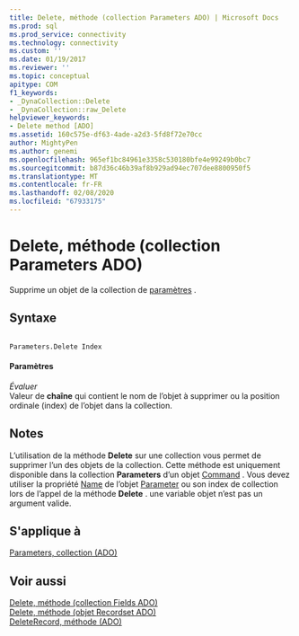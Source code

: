 ```yaml
---
title: Delete, méthode (collection Parameters ADO) | Microsoft Docs
ms.prod: sql
ms.prod_service: connectivity
ms.technology: connectivity
ms.custom: ''
ms.date: 01/19/2017
ms.reviewer: ''
ms.topic: conceptual
apitype: COM
f1_keywords:
- _DynaCollection::Delete
- _DynaCollection::raw_Delete
helpviewer_keywords:
- Delete method [ADO]
ms.assetid: 160c575e-df63-4ade-a2d3-5fd8f72e70cc
author: MightyPen
ms.author: genemi
ms.openlocfilehash: 965ef1bc84961e3358c530180bfe4e99249b0bc7
ms.sourcegitcommit: b87d36c46b39af8b929ad94ec707dee8800950f5
ms.translationtype: MT
ms.contentlocale: fr-FR
ms.lasthandoff: 02/08/2020
ms.locfileid: "67933175"
---
```

# <a name="delete-method-ado-parameters-collection"></a>Delete, méthode (collection Parameters ADO)
Supprime un objet de la collection de [paramètres](../../../ado/reference/ado-api/parameters-collection-ado.md) .  
  
## <a name="syntax"></a>Syntaxe  
  
```  
  
Parameters.Delete Index  
```  
  
#### <a name="parameters"></a>Paramètres  
 *Évaluer*  
 Valeur de **chaîne** qui contient le nom de l’objet à supprimer ou la position ordinale (index) de l’objet dans la collection.  
  
## <a name="remarks"></a>Notes  
 L’utilisation de la méthode **Delete** sur une collection vous permet de supprimer l’un des objets de la collection. Cette méthode est uniquement disponible dans la collection **Parameters** d’un objet [Command](../../../ado/reference/ado-api/command-object-ado.md) . Vous devez utiliser la propriété [Name](../../../ado/reference/ado-api/name-property-ado.md) de l’objet [Parameter](../../../ado/reference/ado-api/parameter-object.md) ou son index de collection lors de l’appel de la méthode **Delete** . une variable objet n’est pas un argument valide.  
  
## <a name="applies-to"></a>S'applique à  
 [Parameters, collection (ADO)](../../../ado/reference/ado-api/parameters-collection-ado.md)  
  
## <a name="see-also"></a>Voir aussi  
 [Delete, méthode (collection Fields ADO)](../../../ado/reference/ado-api/delete-method-ado-fields-collection.md)   
 [Delete, méthode (objet Recordset ADO)](../../../ado/reference/ado-api/delete-method-ado-recordset.md)   
 [DeleteRecord, méthode (ADO)](../../../ado/reference/ado-api/deleterecord-method-ado.md)
